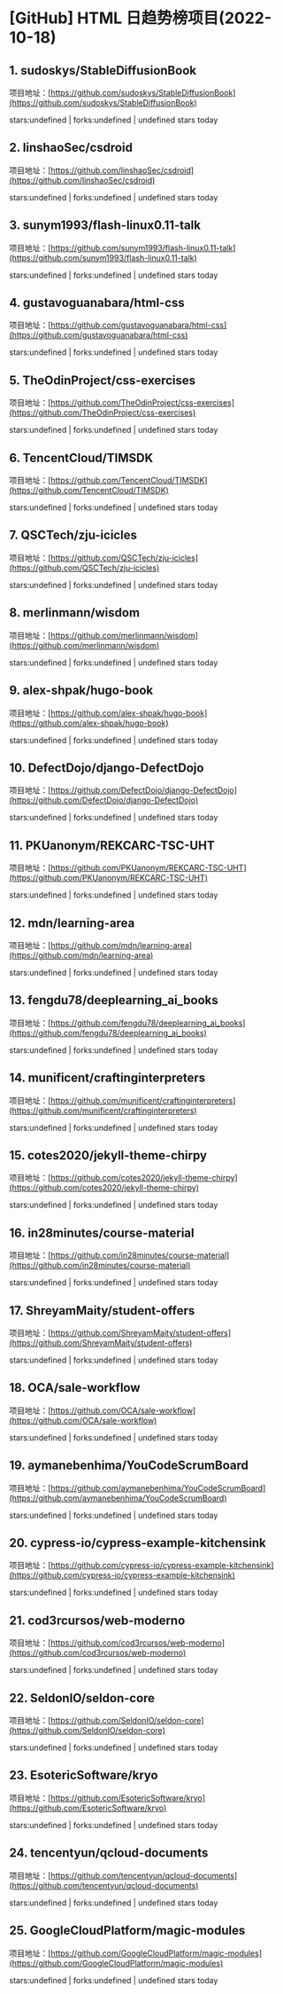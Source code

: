 # [GitHub] HTML 日趋势榜项目(2022-10-18)

## 1. sudoskys/StableDiffusionBook 

项目地址：[https://github.com/sudoskys/StableDiffusionBook](https://github.com/sudoskys/StableDiffusionBook)

stars:undefined | forks:undefined | undefined stars today 



## 2. linshaoSec/csdroid 

项目地址：[https://github.com/linshaoSec/csdroid](https://github.com/linshaoSec/csdroid)

stars:undefined | forks:undefined | undefined stars today 



## 3. sunym1993/flash-linux0.11-talk 

项目地址：[https://github.com/sunym1993/flash-linux0.11-talk](https://github.com/sunym1993/flash-linux0.11-talk)

stars:undefined | forks:undefined | undefined stars today 



## 4. gustavoguanabara/html-css 

项目地址：[https://github.com/gustavoguanabara/html-css](https://github.com/gustavoguanabara/html-css)

stars:undefined | forks:undefined | undefined stars today 



## 5. TheOdinProject/css-exercises 

项目地址：[https://github.com/TheOdinProject/css-exercises](https://github.com/TheOdinProject/css-exercises)

stars:undefined | forks:undefined | undefined stars today 



## 6. TencentCloud/TIMSDK 

项目地址：[https://github.com/TencentCloud/TIMSDK](https://github.com/TencentCloud/TIMSDK)

stars:undefined | forks:undefined | undefined stars today 



## 7. QSCTech/zju-icicles 

项目地址：[https://github.com/QSCTech/zju-icicles](https://github.com/QSCTech/zju-icicles)

stars:undefined | forks:undefined | undefined stars today 



## 8. merlinmann/wisdom 

项目地址：[https://github.com/merlinmann/wisdom](https://github.com/merlinmann/wisdom)

stars:undefined | forks:undefined | undefined stars today 



## 9. alex-shpak/hugo-book 

项目地址：[https://github.com/alex-shpak/hugo-book](https://github.com/alex-shpak/hugo-book)

stars:undefined | forks:undefined | undefined stars today 



## 10. DefectDojo/django-DefectDojo 

项目地址：[https://github.com/DefectDojo/django-DefectDojo](https://github.com/DefectDojo/django-DefectDojo)

stars:undefined | forks:undefined | undefined stars today 



## 11. PKUanonym/REKCARC-TSC-UHT 

项目地址：[https://github.com/PKUanonym/REKCARC-TSC-UHT](https://github.com/PKUanonym/REKCARC-TSC-UHT)

stars:undefined | forks:undefined | undefined stars today 



## 12. mdn/learning-area 

项目地址：[https://github.com/mdn/learning-area](https://github.com/mdn/learning-area)

stars:undefined | forks:undefined | undefined stars today 



## 13. fengdu78/deeplearning_ai_books 

项目地址：[https://github.com/fengdu78/deeplearning_ai_books](https://github.com/fengdu78/deeplearning_ai_books)

stars:undefined | forks:undefined | undefined stars today 



## 14. munificent/craftinginterpreters 

项目地址：[https://github.com/munificent/craftinginterpreters](https://github.com/munificent/craftinginterpreters)

stars:undefined | forks:undefined | undefined stars today 



## 15. cotes2020/jekyll-theme-chirpy 

项目地址：[https://github.com/cotes2020/jekyll-theme-chirpy](https://github.com/cotes2020/jekyll-theme-chirpy)

stars:undefined | forks:undefined | undefined stars today 



## 16. in28minutes/course-material 

项目地址：[https://github.com/in28minutes/course-material](https://github.com/in28minutes/course-material)

stars:undefined | forks:undefined | undefined stars today 



## 17. ShreyamMaity/student-offers 

项目地址：[https://github.com/ShreyamMaity/student-offers](https://github.com/ShreyamMaity/student-offers)

stars:undefined | forks:undefined | undefined stars today 



## 18. OCA/sale-workflow 

项目地址：[https://github.com/OCA/sale-workflow](https://github.com/OCA/sale-workflow)

stars:undefined | forks:undefined | undefined stars today 



## 19. aymanebenhima/YouCodeScrumBoard 

项目地址：[https://github.com/aymanebenhima/YouCodeScrumBoard](https://github.com/aymanebenhima/YouCodeScrumBoard)

stars:undefined | forks:undefined | undefined stars today 



## 20. cypress-io/cypress-example-kitchensink 

项目地址：[https://github.com/cypress-io/cypress-example-kitchensink](https://github.com/cypress-io/cypress-example-kitchensink)

stars:undefined | forks:undefined | undefined stars today 



## 21. cod3rcursos/web-moderno 

项目地址：[https://github.com/cod3rcursos/web-moderno](https://github.com/cod3rcursos/web-moderno)

stars:undefined | forks:undefined | undefined stars today 



## 22. SeldonIO/seldon-core 

项目地址：[https://github.com/SeldonIO/seldon-core](https://github.com/SeldonIO/seldon-core)

stars:undefined | forks:undefined | undefined stars today 



## 23. EsotericSoftware/kryo 

项目地址：[https://github.com/EsotericSoftware/kryo](https://github.com/EsotericSoftware/kryo)

stars:undefined | forks:undefined | undefined stars today 



## 24. tencentyun/qcloud-documents 

项目地址：[https://github.com/tencentyun/qcloud-documents](https://github.com/tencentyun/qcloud-documents)

stars:undefined | forks:undefined | undefined stars today 



## 25. GoogleCloudPlatform/magic-modules 

项目地址：[https://github.com/GoogleCloudPlatform/magic-modules](https://github.com/GoogleCloudPlatform/magic-modules)

stars:undefined | forks:undefined | undefined stars today 



